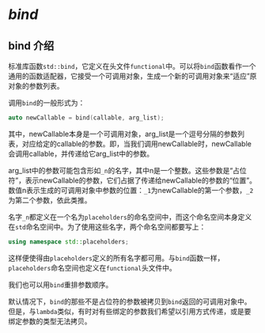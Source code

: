 # ***bind***

## bind 介绍

标准库函数`std::bind`，它定义在头文件`functional`中。可以将`bind`函数看作一个通用的函数适配器，它接受一个可调用对象，生成一个新的可调用对象来“适应”原对象的参数列表。 

调用`bind`的一般形式为： 

```c++
auto newCallable = bind(callable, arg_list);
```

其中，newCallable本身是一个可调用对象，arg_list是一个逗号分隔的参数列表，对应给定的callable的参数。即，当我们调用newCallable时，newCallable会调用callable，并传递给它arg_list中的参数。 

arg_list中的参数可能包含形如`_n`的名字，其中n是一个整数。这些参数是“占位符”，表示newCallable的参数，它们占据了传递给newCallable的参数的“位置”。数值n表示生成的可调用对象中参数的位置：`_1`为newCallable的第一个参数，`_2`为第二个参数，依此类推。

名字`_n`都定义在一个名为`placeholders`的命名空间中，而这个命名空间本身定义在`std`命名空间中。为了使用这些名字，两个命名空间都要写上：

```c++
using namespace std::placeholders;
```

这样便使得由`placeholders`定义的所有名字都可用。与`bind`函数一样，`placeholders`命名空间也定义在`functional`头文件中。

我们也可以用`bind`重排参数顺序。

默认情况下，`bind`的那些不是占位符的参数被拷贝到`bind`返回的可调用对象中。但是，与`lambda`类似，有时对有些绑定的参数我们希望以引用方式传递，或是要绑定参数的类型无法拷贝。

